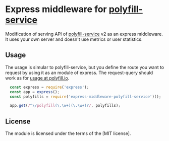 # Express middleware for [polyfill-service](https://github.com/Financial-Times/polyfill-service)

Modification of serving API of [polyfill-service](https://polyfill.io) v2 as an express middleware. It uses your own server and doesn't use metrics or user statistics.

## Usage
The usage is simular to polyfill-service, but you define the route you want to request by using it as an module of express. The request-query should work as for [usage at polyfill.io](https://polyfill.io/v2/docs/usage).

```javascript
  const express = require('express');
  const app = express();
  const polyfills = require('express-middleware-polyfill-service')();

  app.get(/^\/polyfill(\.\w+)(\.\w+)?/, polyfills);
```

## License
The module is licensed under the terms of the [MIT license].

[polyfill service license]: https://github.com/Financial-Times/polyfill-service/blob/master/LICENSE.md
[polyfill service MIT license]: https://github.com/Financial-Times/polyfill-service/blob/master/LICENSE.md
[node.js]: https://nodejs.org/
[npm]: https://www.npmjs.com/
[polyfill-service]: https://polyfill.io
[usage]: https://polyfill.io/v2/docs/usage
